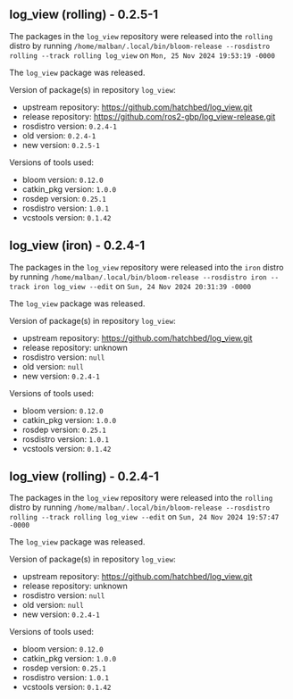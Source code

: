 ## log_view (rolling) - 0.2.5-1

The packages in the `log_view` repository were released into the `rolling` distro by running `/home/malban/.local/bin/bloom-release --rosdistro rolling --track rolling log_view` on `Mon, 25 Nov 2024 19:53:19 -0000`

The `log_view` package was released.

Version of package(s) in repository `log_view`:

- upstream repository: https://github.com/hatchbed/log_view.git
- release repository: https://github.com/ros2-gbp/log_view-release.git
- rosdistro version: `0.2.4-1`
- old version: `0.2.4-1`
- new version: `0.2.5-1`

Versions of tools used:

- bloom version: `0.12.0`
- catkin_pkg version: `1.0.0`
- rosdep version: `0.25.1`
- rosdistro version: `1.0.1`
- vcstools version: `0.1.42`


## log_view (iron) - 0.2.4-1

The packages in the `log_view` repository were released into the `iron` distro by running `/home/malban/.local/bin/bloom-release --rosdistro iron --track iron log_view --edit` on `Sun, 24 Nov 2024 20:31:39 -0000`

The `log_view` package was released.

Version of package(s) in repository `log_view`:

- upstream repository: https://github.com/hatchbed/log_view.git
- release repository: unknown
- rosdistro version: `null`
- old version: `null`
- new version: `0.2.4-1`

Versions of tools used:

- bloom version: `0.12.0`
- catkin_pkg version: `1.0.0`
- rosdep version: `0.25.1`
- rosdistro version: `1.0.1`
- vcstools version: `0.1.42`


## log_view (rolling) - 0.2.4-1

The packages in the `log_view` repository were released into the `rolling` distro by running `/home/malban/.local/bin/bloom-release --rosdistro rolling --track rolling log_view --edit` on `Sun, 24 Nov 2024 19:57:47 -0000`

The `log_view` package was released.

Version of package(s) in repository `log_view`:

- upstream repository: https://github.com/hatchbed/log_view.git
- release repository: unknown
- rosdistro version: `null`
- old version: `null`
- new version: `0.2.4-1`

Versions of tools used:

- bloom version: `0.12.0`
- catkin_pkg version: `1.0.0`
- rosdep version: `0.25.1`
- rosdistro version: `1.0.1`
- vcstools version: `0.1.42`


